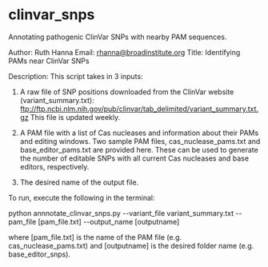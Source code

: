 # clinvar_snps
Annotating pathogenic ClinVar SNPs with nearby PAM sequences.

Author: Ruth Hanna
Email: rhanna@broadinstitute.org
Title: Identifying PAMs near ClinVar SNPs

Description: This script takes in 3 inputs:
1. A raw file of SNP positions downloaded from the ClinVar website (variant_summary.txt):
ftp://ftp.ncbi.nlm.nih.gov/pub/clinvar/tab_delimited/variant_summary.txt.gz
This file is updated weekly.

2. A PAM file with a list of Cas nucleases and information about their PAMs and editing windows.
Two sample PAM files, cas_nuclease_pams.txt and base_editor_pams.txt are provided here. These can be used to generate the number of editable SNPs with all current Cas nucleases and base editors, respectively.

3. The desired name of the output file.

To run, execute the following in the terminal:

python annnotate_clinvar_snps.py --variant_file variant_summary.txt --pam_file [pam_file.txt] --output_name [outputname]

where [pam_file.txt] is the name of the PAM file (e.g. cas_nuclease_pams.txt) and [outputname] is the desired folder name (e.g. base_editor_snps).
